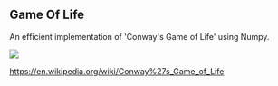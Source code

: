 ## Game Of Life

An efficient implementation of 'Conway's Game of Life' using Numpy.

![](https://media.giphy.com/media/9G1xLKXqGZSBb6Yc9z/giphy.gif)

https://en.wikipedia.org/wiki/Conway%27s_Game_of_Life




